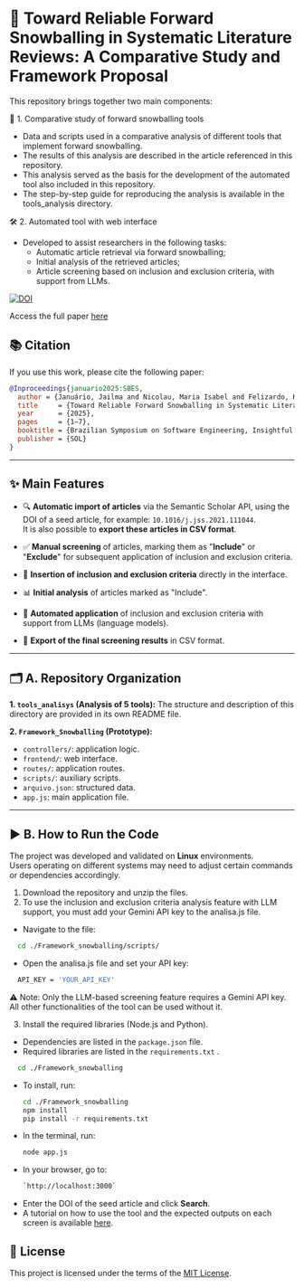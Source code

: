 # 🧠 Toward Reliable Forward Snowballing in Systematic Literature Reviews: A Comparative Study and Framework Proposal


This repository brings together two main components:

🔎 1. Comparative study of forward snowballing tools
  - Data and scripts used in a comparative analysis of different tools that implement forward 
    snowballing.
  - The results of this analysis are described in the article referenced in this repository.
  - This analysis served as the basis for the development of the automated tool also included 
    in  this repository.
  - The step-by-step guide for reproducing the analysis is available in the tools_analysis directory.

🛠️ 2. Automated tool with web interface
  - Developed to assist researchers in the following tasks:
    - Automatic article retrieval via forward snowballing;
    - Initial analysis of the retrieved articles;
    - Article screening based on inclusion and exclusion criteria, with support from LLMs.

[![DOI](https://zenodo.org/badge/DOI/10.5281/zenodo.16755858.svg)](https://doi.org/10.5281/zenodo.16755858)

Access the full paper [here](SBES_IIER_2025___Snowballing.pdf)

## 📚 Citation

If you use this work, please cite the following paper:

```bibtex
@Inproceedings{januario2025:SBES,
  author = {Januário, Jailma and Nicolau, Maria Isabel and Felizardo, Katia Romero and Pereira, Juliana Alves},
  title     = {Toward Reliable Forward Snowballing in Systematic Literature Reviews: A Comparative Study and Framework Proposal},
  year      = {2025},
  pages     = {1–7},
  booktitle = {Brazilian Symposium on Software Engineering, Insightful Ideas and Emerging Results Track (SBES IIER)},  
  publisher = {SOL}
}
```
---


## ✨ Main Features

- 🔍 **Automatic import of articles** via the Semantic Scholar API, using the DOI of a seed article, for example: `10.1016/j.jss.2021.111044`.  
  It is also possible to **export these articles in CSV format**.

- ✅ **Manual screening** of articles, marking them as "**Include**" or "**Exclude**" for subsequent application of inclusion and exclusion criteria.

- 📝 **Insertion of inclusion and exclusion criteria** directly in the interface.

- 📊 **Initial analysis** of articles marked as "Include".

- 🤖 **Automated application** of inclusion and exclusion criteria with support from LLMs (language models).

- 📄 **Export of the final screening results** in CSV format.

---

## 🗂️ A. Repository Organization
**1. `tools_analisys` (Analysis of 5 tools):**
    The structure and description of this directory are provided in its own README file.

**2. `Framework_Snowballing` (Prototype):**
- `controllers/`: application logic.
- `frontend/`: web interface.
- `routes/`: application routes.
- `scripts/`: auxiliary scripts.
- `arquivo.json`: structured data.
- `app.js`: main application file.

---

## ▶️ B. How to Run the Code
The project was developed and validated on **Linux** environments.  
Users operating on different systems may need to adjust certain commands or dependencies accordingly.

1. Download the repository and unzip the files.
2. To use the inclusion and exclusion criteria analysis feature with LLM support, you must add your Gemini API key to the analisa.js file.
  - Navigate to the file:
  ```bash
    cd ./Framework_snowballing/scripts/
  ```
  - Open the analisa.js file and set your API key:
  ```bash
    API_KEY = 'YOUR_API_KEY'
  ```

⚠️ Note: Only the LLM-based screening feature requires a Gemini API key. All other functionalities of the tool can be used without it.

3. Install the required libraries (Node.js and Python).

- Dependencies are listed in the `package.json` file.
- Required libraries are listed in the `requirements.txt` .
```bash
  cd ./Framework_snowballing
  ```
- To install, run:
  ```bash
  cd ./Framework_snowballing
  npm install
  pip install -r requirements.txt
  ```
- In the terminal, run:
   ```bash
   node app.js
  ```
- In your browser, go to: 
  ```bash
  `http://localhost:3000`
  ```
- Enter the DOI of the seed article and click **Search**.
- A tutorial on how to use the tool and the expected outputs on each screen is available [here](<Tool Usage Tutorial.pdf>).

## 📄 License

This project is licensed under the terms of the [MIT License](LICENSE).
